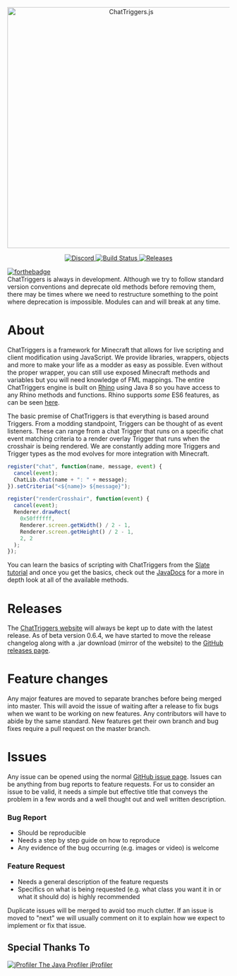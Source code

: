 <div align="center">
  <p>
    <a href="https://chattriggers.com">
      <img src="https://chattriggers.com/assets/images/logo-final.png" width="546" alt="ChatTriggers.js" />
    </a>
  </p>
  <p>
    <a href="https://discord.gg/chattriggers">
      <img src="https://discordapp.com/api/guilds/119493402902528000/embed.png" alt="Discord" />
    </a>
    <a href="https://travis-ci.org/ChatTriggers/ChatTriggers">
      <img src="https://api.travis-ci.org/ChatTriggers/ChatTriggers.svg?branch=master" alt="Build Status" />
    </a>
    <a href="https://github.com/ChatTriggers/ChatTriggers/releases">
      <img src="https://img.shields.io/github/v/release/ChatTriggers/ChatTriggers.svg?include_prereleases" alt="Releases" />
    </a>
  </p>
</div>

[![forthebadge](https://forthebadge.com/images/badges/60-percent-of-the-time-works-every-time.svg)](https://forthebadge.com)<br>
ChatTriggers is always in development. Although we try to follow standard version conventions 
and deprecate old methods before removing them, there may be times where we need to restructure
 something to the point where deprecation is impossible. Modules can and will break at any time.

# About
ChatTriggers is a framework for Minecraft that allows for live scripting and client modification
using JavaScript. We provide libraries, wrappers, objects and more to make your life as a modder
as easy as possible. Even without the proper wrapper, you can still use exposed Minecraft methods
and variables but you will need knowledge of FML mappings. The entire ChatTriggers engine is built
on [Rhino](https://developer.mozilla.org/en-US/docs/Mozilla/Projects/Rhino) using Java 8
so you have access to any Rhino methods and functions. Rhino supports _some_ ES6 features,
as can be seen [here](https://mozilla.github.io/rhino/compat/engines.html).

The basic premise of ChatTriggers is that everything is based around Triggers.
From a modding standpoint, Triggers can be thought of as event listeners.
These can range from a chat Trigger that runs on a specific chat event matching criteria to a
render overlay Trigger that runs when the crosshair is being rendered. We are constantly adding
more Triggers and Trigger types as the mod evolves for more integration with Minecraft.

```JavaScript
register("chat", function(name, message, event) {
  cancel(event);
  ChatLib.chat(name + ": " + message);
}).setCriteria("<${name}> ${message}");

register("renderCrosshair", function(event) {
  cancel(event);
  Renderer.drawRect(
    0x50ffffff,
    Renderer.screen.getWidth() / 2 - 1,
    Renderer.screen.getHeight() / 2 - 1,
    2, 2
  );
});
```

You can learn the basics of scripting with ChatTriggers from the [Slate tutorial](https://www.chattriggers.com/slate/) and once you get the basics, check out the [JavaDocs](https://www.chattriggers.com/javadocs/) for a more in depth look at all of the available methods. 

# Releases
The [ChatTriggers website](https://www.chattriggers.com/) will always be kept up to date with the latest release. As of beta version 0.6.4, we have started to move the release changelog along with a .jar download (mirror of the website) to the [GitHub releases page](https://github.com/ChatTriggers/ChatTriggers/releases).

# Feature changes
Any major features are moved to separate branches before being merged into master. This will avoid the issue of waiting after a release to fix bugs when we want to be working on new features. Any contributors will have to abide by the same standard. New features get their own branch and bug fixes require a pull request on the master branch.

# Issues
Any issue can be opened using the normal [GitHub issue page](https://github.com/ChatTriggers/ChatTriggers/issues). Issues can be anything from bug reports to feature requests. For us to consider an issue to be valid, it needs a simple but effective title that conveys the problem in a few words and a well thought out and well written description.
### Bug Report
- Should be reproducible
- Needs a step by step guide on how to reproduce
- Any evidence of the bug occurring (e.g. images or video) is welcome
### Feature Request
- Needs a general description of the feature requests
- Specifics on what is being requested (e.g. what class you want it in or what it should do) is highly recommended

Duplicate issues will be merged to avoid too much clutter. If an issue is moved to "next" we will usually comment on it to explain how we expect to implement or fix that issue.


## Special Thanks To

<a href="https://www.ej-technologies.com/products/jprofiler/overview.html">
  <img src="https://www.ej-technologies.com/images/product_banners/jprofiler_large.png" alt="jProfiler" />
  The Java Profiler jProfiler
</a>
